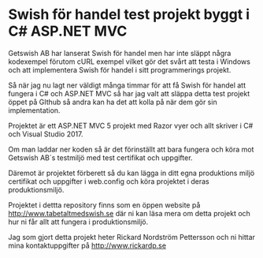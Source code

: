 # Swish för handel test projekt byggt i C# ASP.NET MVC
Getswish AB har lanserat Swish för handel men har inte släppt några kodexempel förutom cURL exempel vilket gör det svårt att testa i Windows och att implementera Swish för handel i sitt programmerings projekt.

Så när jag nu lagt ner väldigt många timmar för att få Swish för handel att fungera i C# och ASP.NET MVC så har jag valt att släppa detta test projekt öppet på GIthub så andra kan ha det att kolla på när dem gör sin implementation.

Projektet är ett ASP.NET MVC 5 projekt med Razor vyer och allt skriver i C# och Visual Studio 2017.

Om man laddar ner koden så är det förinställt att bara fungera och köra mot Getswish AB´s testmiljö med test certifikat och uppgifter.

Däremot är projektet förberett så du kan lägga in ditt egna produktions miljö certifikat och uppgifter i web.config och köra projektet i deras produktionsmiljö.

Projektet i dettta repository finns som en öppen website på http://www.tabetaltmedswish.se där ni kan läsa mera om detta projekt och hur ni får allt att fungera i produktionsmiljö.

Jag som gjort detta projekt heter Rickard Nordström Pettersson och ni hittar mina kontaktuppgifter på http://www.rickardp.se